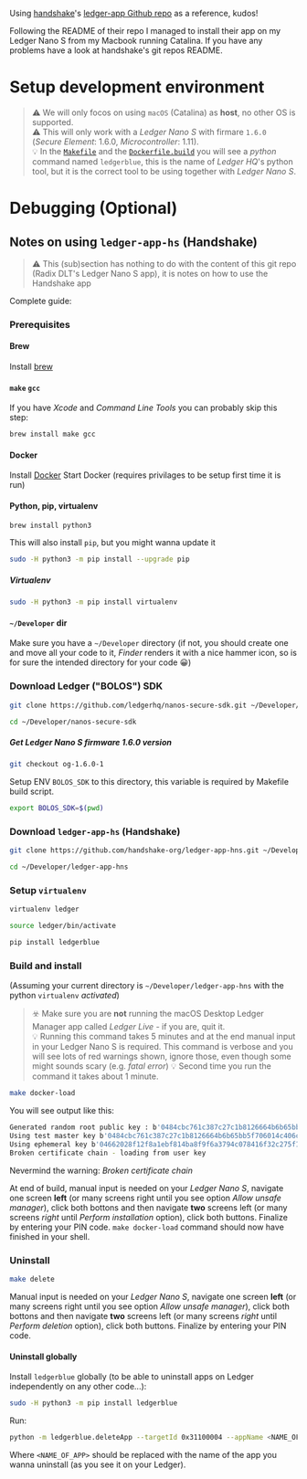 Using [handshake](https://handshake.org/)'s [ledger-app Github repo](https://github.com/handshake-org/ledger-app-hns) as a reference, kudos!

Following the README of their repo I managed to install their app on my Ledger Nano S from my Macbook running Catalina. If you have any problems have a look at handshake's git repos README.


# Setup development environment
> ⚠️ We will only focos on using `macOS` (Catalina) as **host**, no other OS is supported.  
> ⚠️ This will only work with a _Ledger Nano S_ with firmare `1.6.0` (_Secure Element_: 1.6.0, _Microcontroller_: 1.11).  
> 💡 In the [`Makefile`](Makefile) and the [`Dockerfile.build`](`Dockerfile.build`) you will see a _python_ command named `ledgerblue`, this is the name of _Ledger HQ_'s python tool, but it is the correct tool to be using together with _Ledger Nano S_.

# Debugging (Optional)

## Notes on using `ledger-app-hs` (Handshake)
> ⚠️ This (sub)section has nothing to do with the content of this git repo (Radix DLT's Ledger Nano S app), it is notes on how to use the Handshake app

Complete guide:

### Prerequisites

#### Brew
Install [brew](https://brew.sh)

#### `make` `gcc`

If you have _Xcode_ and _Command Line Tools_ you can probably skip this step:

```sh
brew install make gcc
```

#### Docker

Install [Docker](https://www.docker.com/get-started)
Start Docker  (requires privilages to be setup first time it is run)

#### Python, pip, virtualenv

```sh
brew install python3
```

This will also install `pip`, but you might wanna update it

```sh
sudo -H python3 -m pip install --upgrade pip
```

##### Virtualenv

```sh
sudo -H python3 -m pip install virtualenv
```

#### `~/Developer` dir

Make sure you have a `~/Developer` directory (if not, you should create one and move all your code to it, _Finder_ renders it with a nice hammer icon, so is for sure the intended directory for your code 😀)

### Download Ledger ("BOLOS") SDK 
```sh
git clone https://github.com/ledgerhq/nanos-secure-sdk.git ~/Developer/nanos-secure-sdk
```

```sh
cd ~/Developer/nanos-secure-sdk
```

##### Get Ledger Nano S firmware 1.6.0 version
```sh
git checkout og-1.6.0-1
```

Setup ENV `BOLOS_SDK` to this directory, this variable is required by Makefile build script.
```sh
export BOLOS_SDK=$(pwd)
```


### Download `ledger-app-hs` (Handshake)

```sh
git clone https://github.com/handshake-org/ledger-app-hns.git ~/Developer/ledger-app-hns
```

```sh
cd ~/Developer/ledger-app-hns
```

### Setup `virtualenv`
```sh
virtualenv ledger
```

```sh
source ledger/bin/activate
```

```sh
pip install ledgerblue
```

### Build and install
(Assuming your current directory is `~/Developer/ledger-app-hns` with the python `virtualenv` _activated_)

> ☣️ Make sure you are **not** running the macOS Desktop Ledger Manager app called _Ledger Live_ - if you are, quit it.  
> 💡 Running this command takes 5 minutes and at the end manual input in your Ledger Nano S is required. This command is verbose and you will see lots of red warnings shown, ignore those, even though some might sounds scary (e.g. _fatal error_)
> 💡 Second time you run the command it takes about 1 minute.

```sh
make docker-load
```


You will see output like this:

```bash
Generated random root public key : b'0484cbc761c387c27c1b8126664b6b65bb5f706014c406ce592ab7e41b1d2e0849338f920e754615c36cd6a37cec08ce2bbf949bea4d5f524d1d726cd0616547d0'
Using test master key b'0484cbc761c387c27c1b8126664b6b65bb5f706014c406ce592ab7e41b1d2e0849338f920e754615c36cd6a37cec08ce2bbf949bea4d5f524d1d726cd0616547d0'
Using ephemeral key b'04662028f12f8a1ebf814ba8f9f6a3794c078416f32c275f17b651adf12c39e62ee27d4e9be42cf3d801c90af0ff7b9626bbd836d3188d0db8c0b5c21372cc5bc9'
Broken certificate chain - loading from user key
```

Nevermind the warning: _Broken certificate chain_

At end of build, manual input is needed on your _Ledger Nano S_, navigate one screen **left** (or many screens right until you see option _Allow unsafe manager_), click both bottons and then navigate **two** screens left (or many screens _right_ until _Perform installation_ option), click both buttons. Finalize by entering your PIN code. `make docker-load` command should now have finished in your shell.

### Uninstall
```sh
make delete
```

Manual input is needed on your _Ledger Nano S_, navigate one screen **left** (or many screens right until you see option _Allow unsafe manager_), click both bottons and then navigate **two** screens left (or many screens _right_ until _Perform deletion_ option), click both buttons. Finalize by entering your PIN code.


#### Uninstall globally
Install `ledgerblue` globally (to be able to uninstall apps on Ledger independently on any other code...): 

```sh
sudo -H python3 -m pip install ledgerblue
```

Run:  

```sh
python -m ledgerblue.deleteApp --targetId 0x31100004 --appName <NAME_OF_APP>
```

Where `<NAME_OF_APP>` should be replaced with the name of the app you wanna uninstall (as you see it on your Ledger).